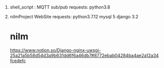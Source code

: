 1. shell_script : MQTT sub/pub
   requests: 
   python3.8

2. nilmProject WebSite
   requests: 
   python3.7.12
   mysql 5
   django 3.2
   
   # nilm
   https://www.notion.so/Django-nginx-uwsgi-25a21a5b58d54d3a9b631dd6f6a46db7#8772ebab04284ba4ae2a12a34fcedefc
